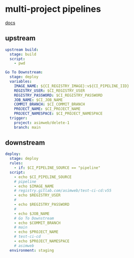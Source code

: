 # multi-project pipelines
[docs](https://docs.gitlab.com/ee/ci/pipelines/downstream_pipelines.html#multi-project-pipelines)


## upstream
```yml
upstream build:
  stage: build
  script:
    - pwd

Go To Downstream:
  stage: deploy
  variables:
    IMAGE_NAME: ${CI_REGISTRY_IMAGE}:v${CI_PIPELINE_IID}
    REGISTRY_USER: $CI_REGISTRY_USER
    REGISTRY_PASSWORD: $CI_REGISTRY_PASSWORD
    JOB_NAME: $CI_JOB_NAME
    COMMIT_BRANCH: $CI_COMMIT_BRANCH
    PROJECT_NAME: $CI_PROJECT_NAME
    PROJECT_NAMESPACE: $CI_PROJECT_NAMESPACE
  trigger:
    project: asimweb/delete-1
    branch: main
```


## downstream
```yml
deploy:
  stage: deploy
  rules:
    - if: $CI_PIPELINE_SOURCE == "pipeline"
  script:
    - echo $CI_PIPELINE_SOURCE
    # pipeline
    - echo $IMAGE_NAME
    # registry.gitlab.com/asimweb/test-ci-cd:v55
    - echo $REGISTRY_USER
    # 
    - echo $REGISTRY_PASSWORD
    # 
    - echo $JOB_NAME
    # Go To Downstream
    - echo $COMMIT_BRANCH
    # main
    - echo $PROJECT_NAME
    # test-ci-cd
    - echo $PROJECT_NAMESPACE
    # asimweb
  environment: staging
```
